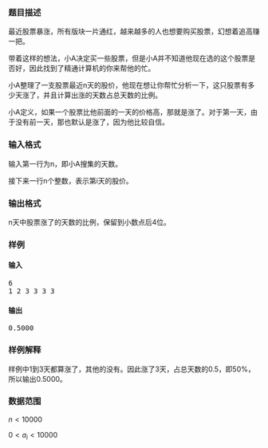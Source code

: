 ### 题目描述

最近股票暴涨，所有版块一片通红，越来越多的人也想要购买股票，幻想着追高赚一把。

带着这样的想法，小A决定买一些股票，但是小A并不知道他现在选的这个股票是否好，因此找到了精通计算机的你来帮他的忙。

小A整理了一支股票最近n天的股价，他现在想让你帮忙分析一下，这只股票有多少天涨了，并且计算出涨的天数占总天数的比例。

小A定义，如果一个股票比他前面的一天的价格高，那就是涨了。对于第一天，由于没有前一天，那也默认是涨了，因为他比较自信。

### 输入格式

输入第一行为n，即小A搜集的天数。

接下来一行n个整数，表示第i天的股价。

### 输出格式

n天中股票涨了的天数的比例，保留到小数点后4位。

### 样例

#### 输入

<pre>
6
1 2 3 3 3 3
</pre>

#### 输出

<pre>
0.5000
</pre>

### 样例解释

样例中1到3天都算涨了，其他的没有。因此涨了3天，占总天数的0.5，即50%，所以输出0.5000。

### 数据范围

$n < 10000$

$0 < a_i < 10000$